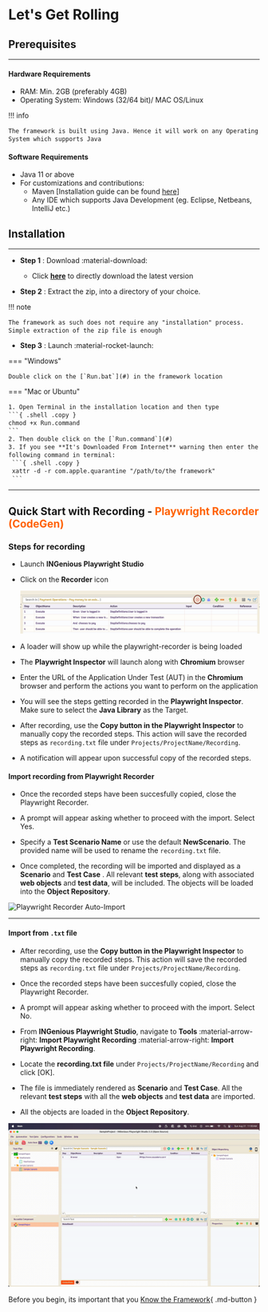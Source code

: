 # **Let's Get Rolling**

## **Prerequisites**
-------
#### Hardware Requirements

 * RAM: Min. 2GB (preferably 4GB)
 * Operating System: Windows (32/64 bit)/ MAC OS/Linux

!!! info

    The framework is built using Java. Hence it will work on any Operating System which supports Java

#### Software Requirements

 * Java 11 or above
 * For customizations and contributions:
    * Maven [Installation guide can be found [here](https://maven.apache.org/install.html)]
    * Any IDE which supports Java Development (eg. Eclipse, Netbeans, IntelliJ etc.)

## **Installation**
-----------------------
* **Step 1** : Download :material-download:

    * Click [**here**](https://github.com/ing-bank/INGenious/releases/download/v2.2/ingenious-playwright-2.2-setup.zip) to directly download the latest version

* **Step 2** : Extract the zip, into a directory of your choice.

!!! note

    The framework as such does not require any "installation" process. Simple extraction of the zip file is enough    

* **Step 3** : Launch :material-rocket-launch:

=== "Windows"

    Double click on the [`Run.bat`](#) in the framework location

=== "Mac or Ubuntu"

    1. Open Terminal in the installation location and then type 
    ```{ .shell .copy }
    chmod +x Run.command
    ```
    2. Then double click on the [`Run.command`](#)
    3. If you see **It's Downloaded From Internet** warning then enter the following command in terminal: 
     ```{ .shell .copy }
     xattr -d -r com.apple.quarantine "/path/to/the framework"
     ```

-----------------------

## **Quick Start with Recording** - <span style="color:#FF6200">**Playwright Recorder (CodeGen)**</span>  

### Steps for recording

 * Launch **INGenious Playwright Studio**

 * Click on the **Recorder** icon

   ![record](img/recording/1.JPG "record")
 
 * A loader will show up while the playwright-recorder is being loaded

 * The **Playwright Inspector** will launch along with **Chromium** browser

 * Enter the URL of the Application Under Test (AUT) in the **Chromium** browser and perform the actions you want to perform on the application

 * You will see the steps getting recorded in the **Playwright Inspector**. Make sure to select the **Java Library** as the Target.

 * After recording, use the **Copy button in the Playwright Inspector** to manually copy the recorded steps. This action will save the recorded steps as `recording.txt` file under `Projects/ProjectName/Recording`.
 
 * A notification will appear upon successful copy of the recorded steps.

#### Import recording from Playwright Recorder

 * Once the recorded steps have been succesfully copied, close the Playwright Recorder.

 * A prompt will appear asking whether to proceed with the import. Select Yes.

 * Specify a **Test Scenario Name** or use the default **NewScenario**. The provided name will be used to rename the `recording.txt` file.

 * Once completed, the recording will be imported and displayed as a **Scenario** and **Test Case** . All relevant **test steps**, along with associated **web objects** and **test data**, will be included. The objects will be loaded into the **Object Repository**.

 ![Playwright Recorder Auto-Import](img/recorder/autoimport.gif "Playwright Recorder Auto-Import")

 ---

#### Import from `.txt` file

 * After recording, use the **Copy button in the Playwright Inspector** to manually copy the recorded steps. This action will save the recorded steps as `recording.txt` file under `Projects/ProjectName/Recording`.

 * Once the recorded steps have been succesfully copied, close the Playwright Recorder.

 * A prompt will appear asking whether to proceed with the import. Select No.

 * From **INGenious Playwright Studio**, navigate to **Tools** :material-arrow-right: **Import Playwright Recording** :material-arrow-right: **Import Playwright Recording**.

 * Locate the **recording.txt file** under `Projects/ProjectName/Recording` and click [OK].

 * The file is immediately rendered as **Scenario** and **Test Case**. All the relevant **test steps** with all the **web objects** and **test data** are imported.

 * All the objects are loaded in the **Object Repository**.

 ![Playwright Recorder Import .txt file](img/recorder/importtxtfile.gif "Playwright Recorder Import .txt file")

 Before you begin, its important that you [Know the Framework](knowyourframework.md){ .md-button }

 